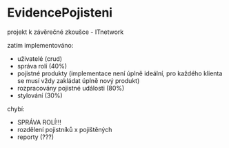 # EvidencePojisteni
projekt k závěrečné zkoušce - ITnetwork

zatím implementováno:
- uživatelé (crud)
- správa rolí (40%)
- pojistné produkty (implementace není úplně ideální, pro každého klienta se musí vždy zakládat úplně nový produkt)
- rozpracovány pojistné události (80%)
- stylování (30%)

chybí:
- SPRÁVA ROLÍ!!!
- rozdělení pojistníků x pojištěných
- reporty (???)
